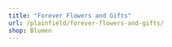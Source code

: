 ```yaml
---
title: "Forever Flowers and Gifts"
url: /plainfield/forever-flowers-and-gifts/
shop: Blumen
---
```

